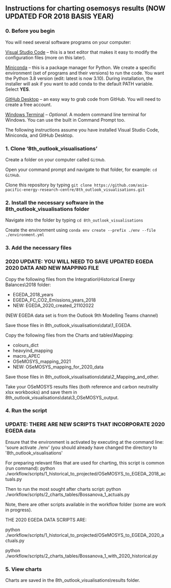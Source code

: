 ## Instructions for charting osemosys results (NOW UPDATED FOR 2018 BASIS YEAR)

### 0. Before you begin

You will need several software programs on your computer:

[Visual Studio Code](https://code.visualstudio.com/) – this is a text editor that makes it easy to modify the configuration files (more on this later).

[Miniconda](https://docs.conda.io/en/latest/miniconda.html) – this is a package manager for Python. We create a specific environment (set of programs and their versions) to run the code. You want the Python 3.8 version (edit: latest is now 3.10). During installation, the installer will ask if you want to add conda to the default PATH variable. Select **YES**.

[GitHub Desktop](https://desktop.github.com/) – an easy way to grab code from GitHub. You will need to create a free account.

[Windows Terminal](https://www.microsoft.com/en-us/p/windows-terminal/9n0dx20hk701?activetab=pivot:overviewtab) – *Optional*. A modern command line terminal for Windows. You can use the built in Command Prompt too.

The following instructions assume you have installed Visual Studio Code, Miniconda, and GitHub Desktop.

### 1. Clone ‘8th_outlook_visualisations’
Create a folder on your computer called `GitHub`. 

Open your command prompt and navigate to that folder, for example: `cd GitHub`. 

Clone this repository by typing `git clone https://github.com/asia-pacific-energy-research-centre/8th_outlook_visualisations.git`

### 2. Install the necessary software in the 8th_outlook_visualisations folder

Navigate into the folder by typing `cd 8th_outlook_visualisations`

Create the environment using `conda env create --prefix ./env --file ./environment.yml`

### 3. Add the necessary files

### 2020 UPDATE: YOU WILL NEED TO SAVE UPDATED EGEDA 2020 DATA AND NEW MAPPING FILE 

Copy the following files from the Integration\Historical Energy Balances\2018 folder:
- EGEDA_2018_years
- EGEDA_FC_CO2_Emissions_years_2018
- NEW: EGEDA_2020_created_21102022

(NEW EGEDA data set is from the Outlook 9th Modelling Teams channel)

Save those files in 8th_outlook_visualisations\data\1_EGEDA.

Copy the following files from the Charts and tables\Mapping:
- colours_dict
- heavyind_mapping
- macro_APEC
- OSeMOSYS_mapping_2021
- NEW: OSeMOSYS_mapping_for_2020_data

Save those files in 8th_outlook_visualisations\data\2_Mapping_and_other.

Take your OSeMOSYS results files (both reference and carbon neutrality xlsx workbooks) and save them in 8th_outlook_visualisations\data\3_OSeMOSYS_output.

### 4. Run the script

### UPDATE: THERE ARE NEW SCRIPTS THAT INCORPORATE 2020 EGEDA data

Ensure that the environment is activated by executing at the command line: 'soure activate ./env' (you should already have changed the directory to '8th_outlook_visualisations'

For preparing relevant files that are used for charting, this script is common (run command):
python ./workflow/scripts/1_historical_to_projected/OSeMOSYS_to_EGEDA_2018_actuals.py

Then to run the most sought after charts script:
python ./workflow/scripts/2_charts_tables/Bossanova_1_actuals.py

Note, there are other scripts available in the workflow folder (some are work in progress).

THE 2020 EGEDA DATA SCRIPTS ARE:

python ./workflow/scripts/1_historical_to_projected/OSeMOSYS_to_EGEDA_2020_actuals.py

python ./workflow/scripts/2_charts_tables/Bossanova_1_with_2020_historical.py

### 5. View charts

Charts are saved in the 8th_outlook_visualisations\results folder.
